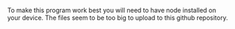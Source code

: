 To make this program work best you will need to have node installed on your device. The files seem to be too big to upload to this github repository.
